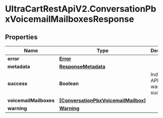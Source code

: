 # UltraCartRestApiV2.ConversationPbxVoicemailMailboxesResponse

## Properties
Name | Type | Description | Notes
------------ | ------------- | ------------- | -------------
**error** | [**Error**](Error.md) |  | [optional] 
**metadata** | [**ResponseMetadata**](ResponseMetadata.md) |  | [optional] 
**success** | **Boolean** | Indicates if API call was successful | [optional] 
**voicemailMailboxes** | [**[ConversationPbxVoicemailMailbox]**](ConversationPbxVoicemailMailbox.md) |  | [optional] 
**warning** | [**Warning**](Warning.md) |  | [optional] 


